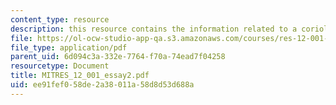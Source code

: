 ```yaml
---
content_type: resource
description: this resource contains the information related to a coriolis tutorial.
file: https://ol-ocw-studio-app-qa.s3.amazonaws.com/courses/res-12-001-topics-in-fluid-dynamics-spring-2010/ee91fef058de2a38011a58d8d53d688a_MITRES_12_001_essay2.pdf
file_type: application/pdf
parent_uid: 6d094c3a-332e-7764-f70a-74ead7f04258
resourcetype: Document
title: MITRES_12_001_essay2.pdf
uid: ee91fef0-58de-2a38-011a-58d8d53d688a
---
```

